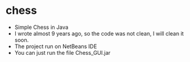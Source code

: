 # chess
- Simple Chess in Java
- I wrote almost 9 years ago, so the code was not clean, I will clean it soon.
- The project run on NetBeans IDE
- You can just run the file Chess_GUI.jar
